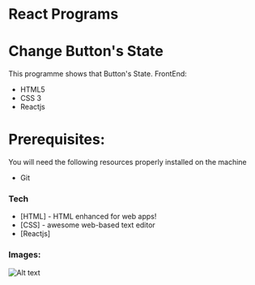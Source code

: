 # React Programs
# Change Button's State

This programme shows that Button's State.
FrontEnd:
  - HTML5
  - CSS 3
  - Reactjs
# Prerequisites:
You will need the following resources properly installed on the machine
  - Git

### Tech
* [HTML] - HTML enhanced for web apps!
* [CSS] - awesome web-based text editor
* [Reactjs]

### Images:
![Alt text](https://github.com/windycoolguy/react/blob/master/Untitled-2.png)